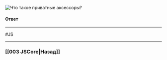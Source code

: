 ![Что такое приватные аксессоры?](https://youtu.be/OA63L1eQ6pA?t=850)

#### Ответ



___
 #JS 

___

### [[003 JSCore|Назад]]